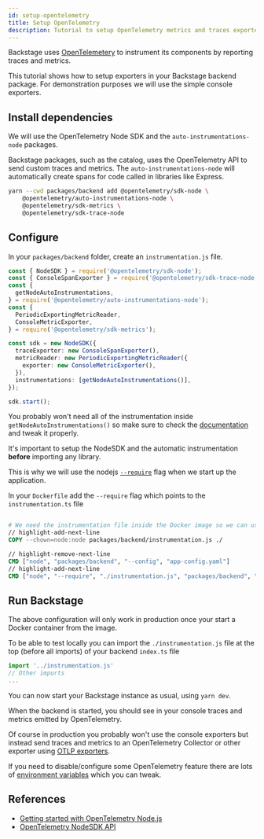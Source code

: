 ```yaml
---
id: setup-opentelemetry
title: Setup OpenTelemetry
description: Tutorial to setup OpenTelemetry metrics and traces exporters in Backstage
---
```


Backstage uses [OpenTelemetery](https://opentelemetry.io/) to instrument its components by reporting traces and metrics.

This tutorial shows how to setup exporters in your Backstage backend package. For demonstration purposes we will use the simple console exporters.

## Install dependencies

We will use the OpenTelemetry Node SDK and the `auto-instrumentations-node` packages.

Backstage packages, such as the catalog, uses the OpenTelemetry API to send custom traces and metrics.
The `auto-instrumentations-node` will automatically create spans for code called in libraries like Express.

```bash
yarn --cwd packages/backend add @opentelemetry/sdk-node \
    @opentelemetry/auto-instrumentations-node \
    @opentelemetry/sdk-metrics \
    @opentelemetry/sdk-trace-node
```

## Configure

In your `packages/backend` folder, create an `instrumentation.js` file.

```typescript
const { NodeSDK } = require('@opentelemetry/sdk-node');
const { ConsoleSpanExporter } = require('@opentelemetry/sdk-trace-node');
const {
  getNodeAutoInstrumentations,
} = require('@opentelemetry/auto-instrumentations-node');
const {
  PeriodicExportingMetricReader,
  ConsoleMetricExporter,
} = require('@opentelemetry/sdk-metrics');

const sdk = new NodeSDK({
  traceExporter: new ConsoleSpanExporter(),
  metricReader: new PeriodicExportingMetricReader({
    exporter: new ConsoleMetricExporter(),
  }),
  instrumentations: [getNodeAutoInstrumentations()],
});

sdk.start();
```

You probably won't need all of the instrumentation inside `getNodeAutoInstrumentations()` so make sure to
check the [documentation](https://www.npmjs.com/package/@opentelemetry/auto-instrumentations-node) and tweak it properly.

It's important to setup the NodeSDK and the automatic instrumentation **before** importing any library.

This is why we will use the nodejs [`--require`](https://nodejs.org/api/cli.html#-r---require-module)
flag when we start up the application.

In your `Dockerfile` add the `--require` flag which points to the `instrumentation.ts` file

```Dockerfile

# We need the instrumentation file inside the Docker image so we can use it with --require
// highlight-add-next-line
COPY --chown=node:node packages/backend/instrumentation.js ./

// highlight-remove-next-line
CMD ["node", "packages/backend", "--config", "app-config.yaml"]
// highlight-add-next-line
CMD ["node", "--require", "./instrumentation.js", "packages/backend", "--config", "app-config.yaml"]
```

## Run Backstage

The above configuration will only work in production once your start a Docker container from the image.

To be able to test locally you can import the `./instrumentation.js` file at the top (before all imports) of your backend `index.ts` file

```ts
import '../instrumentation.js'
// Other imports
...
```

You can now start your Backstage instance as usual, using `yarn dev`.

When the backend is started, you should see in your console traces and metrics emitted by OpenTelemetry.

Of course in production you probably won't use the console exporters but instead send traces and metrics to an OpenTelemetry Collector or other exporter using [OTLP exporters](https://opentelemetry.io/docs/instrumentation/js/exporters/).

If you need to disable/configure some OpenTelemetry feature there are lots of [environment variables](https://opentelemetry.io/docs/specs/otel/configuration/sdk-environment-variables/) which you can tweak.

## References

- [Getting started with OpenTelemetry Node.js](https://opentelemetry.io/docs/instrumentation/js/getting-started/nodejs/)
- [OpenTelemetry NodeSDK API](https://open-telemetry.github.io/opentelemetry-js/classes/_opentelemetry_sdk_node.NodeSDK.html)
